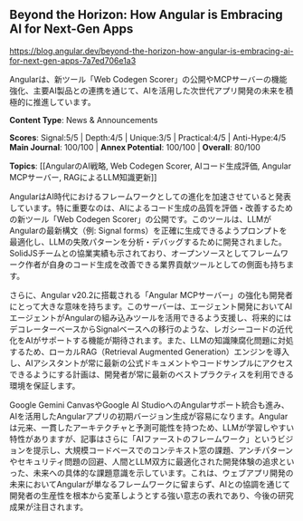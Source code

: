 ## Beyond the Horizon: How Angular is Embracing AI for Next-Gen Apps

https://blog.angular.dev/beyond-the-horizon-how-angular-is-embracing-ai-for-next-gen-apps-7a7ed706e1a3

Angularは、新ツール「Web Codegen Scorer」の公開やMCPサーバーの機能強化、主要AI製品との連携を通じて、AIを活用した次世代アプリ開発の未来を積極的に推進しています。

**Content Type**: News & Announcements

**Scores**: Signal:5/5 | Depth:4/5 | Unique:3/5 | Practical:4/5 | Anti-Hype:4/5
**Main Journal**: 100/100 | **Annex Potential**: 100/100 | **Overall**: 80/100

**Topics**: [[AngularのAI戦略, Web Codegen Scorer, AIコード生成評価, Angular MCPサーバー, RAGによるLLM知識更新]]

AngularはAI時代におけるフレームワークとしての進化を加速させていると発表しています。特に重要なのは、AIによるコード生成の品質を評価・改善するための新ツール「Web Codegen Scorer」の公開です。このツールは、LLMがAngularの最新構文（例: Signal forms）を正確に生成できるようプロンプトを最適化し、LLMの失敗パターンを分析・デバッグするために開発されました。SolidJSチームとの協業実績も示されており、オープンソースとしてフレームワーク作者が自身のコード生成を改善できる業界貢献ツールとしての側面も持ちます。

さらに、Angular v20.2に搭載される「Angular MCPサーバー」の強化も開発者にとって大きな意味を持ちます。このサーバーは、エージェント開発においてAIエージェントがAngularの組み込みツールを活用できるよう支援し、将来的にはデコレーターベースからSignalベースへの移行のような、レガシーコードの近代化をAIがサポートする機能が期待されます。また、LLMの知識陳腐化問題に対処するため、ローカルRAG（Retrieval Augmented Generation）エンジンを導入し、AIアシスタントが常に最新の公式ドキュメントやコードサンプルにアクセスできるようにする計画は、開発者が常に最新のベストプラクティスを利用できる環境を保証します。

Google Gemini CanvasやGoogle AI StudioへのAngularサポート統合も進み、AIを活用したAngularアプリの初期バージョン生成が容易になります。Angularは元来、一貫したアーキテクチャと予測可能性を持つため、LLMが学習しやすい特性がありますが、記事はさらに「AIファーストのフレームワーク」というビジョンを提示し、大規模コードベースでのコンテキスト窓の課題、アンチパターンやセキュリティ問題の回避、人間とLLM双方に最適化された開発体験の追求といった、未来への具体的な課題意識を示しています。これは、ウェブアプリ開発の未来においてAngularが単なるフレームワークに留まらず、AIとの協調を通じて開発者の生産性を根本から変革しようとする強い意志の表れであり、今後の研究成果が注目されます。